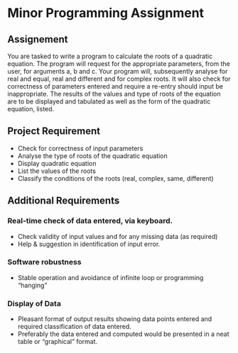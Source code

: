 # Minor Programming Assignment

## Assignement
You are tasked to write a program to calculate the roots of a quadratic equation.
The program will request for the appropriate parameters, from the user, for arguments a, b and c. Your program will, subsequently analyse for real and equal, real and different and for complex roots. It will also check for correctness of parameters entered and require a re-entry should input be inappropriate. The results of the values and type of roots of the equation are to be displayed  and tabulated as well as the form of the quadratic equation, listed. 

## Project Requirement
* Check for correctness of input parameters 
* Analyse the type of roots of the quadratic equation 
* Display quadratic equation 
* List the values of the roots  
* Classify the conditions of the roots (real, complex, same, different) 

## Additional Requirements
### Real-time check of data entered, via keyboard.  
* Check validity of input values and for any missing data (as required) 
* Help & suggestion in identification of input error.  
### Software robustness 
* Stable operation and avoidance of infinite loop or programming “hanging” 
### Display of Data
* Pleasant format of output results showing data points entered and required classification of data entered. 
* Preferably the data entered and computed would be presented in a neat table or “graphical” format.  